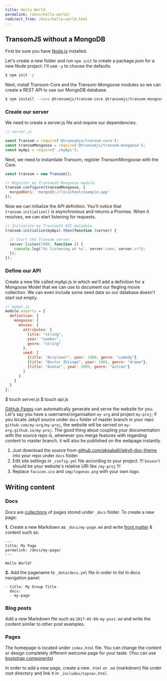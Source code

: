 ```yaml
---
title: Hello World
permalink: /docs/hello-world/
redirect_from: /docs/hello-world.html
---
```


## TransomJS without a MongoDB

First be sure you have [Node.js](http://nodejs.org/) installed.
<!-- You can get a full copy of the code in this article here. -->


Let's create a new folder and run `npm init` to create a package.json for a new Node project. I'll use `-y` to choose the defaults.

```bash
$ npm init -y
```
Next, install Transom-Core and the Transom-Mongoose modules so we can create a REST API to use our MongoDB database.

```bash
$ npm install --save @transomjs/transom-core @transomjs/transom-mongoose
```

### Create our server
We need to create a server.js file and require our dependencies.
```javascript
// server.js

const Transom = require('@transomjs/transom-core');
const transomMongoose = require('@transomjs/transom-mongoose');
const myApi = require('./myApi');
```

Next, we need to instantiate Transom, register TransomMongoose with the Core.
```javascript
const transom = new Transom();

// Register my TransomJS Mongoose module.
transom.configure(transomMongoose, {
  mongodbUri: 'mongodb://localhost/example-app'
});
```

Now we can initialize the API definition. You'll notice that `transom.initialize()` is asynchronous and returns a Promise. When it resolves, we can start listening for requests.

```javascript
// Initialize my TransomJS API metadata.
transom.initialize(myApi).then(function (server) {

  // Start the Transom server...
  server.listen(7090, function () {
    console.log('%s listening at %s', server.name, server.url);
  });
});
```

### Define our API
Create a new file called myApi.js in which we'll add a definition for a Mongoose Model that we can use to document our flegling movie collection. We can even include some seed data so our database doesn't  start out empty.
```javascript
// myApi.js
module.exports = {
  definition: {
    mongoose: {
      movies: {
        attributes: {
          title: "string",
          year: "number",
          genre: "string"
        },
        seed: [
          {title: "Airplane!", year: 1980, genre: "comedy"},
          {title: "Doctor Zhivago", year: 1965, genre: "drama"},
          {title: "Avatar", year: 2009, genre: "action"}
        ]
	  }
    }
  }
};
```

$ touch server.js
$ touch api.js




[GitHub Pages](https://pages.github.com) can automatically generate and serve the website for you.
Let's say you have a username/organisation `my-org` and project `my-proj`; if you locate Jekyll source under `docs` folder of master branch in your repo `github.com/my-org/my-proj`, the website will be served on `my-org.github.io/my-proj`.
The good thing about coupling your documentation with the source repo is, whenever you merge features with regarding content to master branch, it will also be published on the webpage instantly.

1. Just download the source from [github.com/aksakalli/jekyll-doc-theme](https://github.com/aksakalli/jekyll-doc-theme/master) into your repo under `docs` folder.
2. Edit site settings in  `_config.yml` file according to your project. !!! `baseurl` should be your website's relative URI like `/my-proj` !!!
3. Replace `favicon.ico` and `img/logonav.png` with your own logo.

## Writing content

### Docs

Docs are [collections](https://jekyllrb.com/docs/collections/) of pages stored under `_docs` folder. To create a new page:

**1.** Create a new Markdown as `_docs/my-page.md` and write [front matter](https://jekyllrb.com/docs/frontmatter/) & content such as:

```
---
title: My Page
permalink: /docs/my-page/
---

Hello World!
```

**2.** Add the pagename to `_data/docs.yml` file in order to list in docs navigation panel:

```
- title: My Group Title
  docs:
  - my-page
```

### Blog posts

Add a new Markdown file such as `2017-05-09-my-post.md` and write the content similar to other post examples.

### Pages

The homepage is located under `index.html` file. You can change the content or design completely different welcome page for your taste. (You can use [bootstrap components](http://getbootstrap.com/components/))

In order to add a new page, create a new `.html` or `.md` (markdown) file under root directory and link it in `_includes/topnav.html`.
